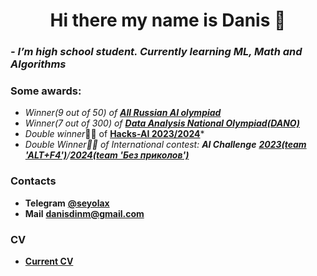 <h1 align=center> Hi there my name is Danis 👋

### *- I’m high school student. Currently learning **ML**, **Math** and **Algorithms***

### Some awards:
- *Winner(9 out of 50) of [**All Russian AI olympiad**](https://ai.edu.gov.ru/)*
- *Winner(7 out of 300) of [**Data Analysis National Olympiad(DANO)**]([https://ai.edu.gov.ru/](https://dano.hse.ru/))*
- *Double winner*🥇🥈 of [**Hacks-AI 2023/2024**](https://hacks-ai.ru/)*
- *Double Winner🥈🥈 of International contest: **AI Challenge** [**2023(team 'ALT+F4')**](https://aiijc.com/ru/results2023)/[**2024(team 'Без приколов')**](https://aiijc.com/ru/results2024)*
<!-- - *Winner🥈 of All-Russian [**National Technology Olimpiad in Big Data and Machine Learning**](https://ntcontest.ru/tracks/nto-school/proekt-po-iskusstvennomu-intellektu/bolshie-dannye-i-mashinnoe-obuchenie/)*
- *Winner🥇 of [**VK-Cloud&HSE hack**](https://cloud.vk.com/events/vk-hse-data-hack/)* -->

### Contacts
- **Telegram** [**@seyolax**](https://t.me/seyolax)
- **Mail** [**danisdinm@gmail.com**](mailto:danisdinm@gmail.com)

### CV
- [**Current CV**](https://drive.google.com/file/d/1y1_VGaEVOo5xiqfTQHI6dXr9zi5Hndk7/view?usp=drive_link)
